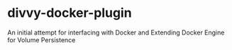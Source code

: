 # divvy-docker-plugin
An initial attempt for interfacing with Docker and Extending Docker Engine for Volume Persistence
